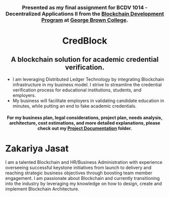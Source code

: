  <h3 align="center">  
  Presented as my final assignment for BCDV 1014 - Decentralized Applications II from the <a href='https://www.georgebrown.ca/programs/blockchain-development-program-t175/'>Blockchain Development Program</a> at <a href='https://www.georgebrown.ca'>George Brown College</a>.
</h3>

<h1 align="center">
   CredBlock
</h1>

<h2 align="center">
   A blockchain solution for academic credential verification.
</h2>

   - I am leveraging Distributed Ledger Technology by integrating Blockchain infrastructure in my business model. I strive to streamline the credential verification process for educational institutions, students, and employers. 
   - My business will facilitate employers in validating candidate education in minutes, while putting an end to fake academic credentials.
   
<h4 align="center">
   For my business plan, legal considerations, project plan, needs analysis, architecture, cost estimations, and more detailed explanations,  please check out my <a href='https://github.com/DeadPreZ-101/CredBlock/blob/master/Project%20Document/CredBlock%20-%20Project%20Documentation.pdf'>Project Documentation</a> folder.
</h4>


# Zakariya Jasat

I am a talented Blockchain and HR/Business Administration with experience overseeing successful keystone initiatives from launch to delivery and reaching strategic business objectives through boosting team member engagement. I am passionate about Blockchain and currently transitioning into the industry by leveraging my knowledge on how to design, create and implement Blockchain Architecture.
